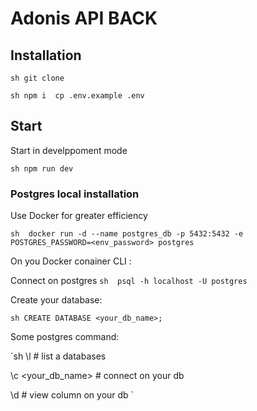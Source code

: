 # Adonis API BACK 

## Installation 

`sh
git clone 
`

`sh
npm i 
cp .env.example .env
`

## Start 

Start in develppoment mode

`sh
npm run dev
`

### Postgres local installation

Use Docker for greater efficiency

`sh 
docker run -d --name postgres_db -p 5432:5432 -e POSTGRES_PASSWORD=<env_password> postgres
`

On you Docker conainer CLI : 

Connect on postgres
`sh 
psql -h localhost -U postgres
`

Create your database: 

`sh
CREATE DATABASE <your_db_name>;
`

Some postgres command: 

`sh
\l # list a databases 

\c <your_db_name> # connect on your db

\d # view column on your db
`
